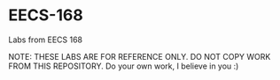 # EECS-168
Labs from EECS 168

NOTE: THESE LABS ARE FOR REFERENCE ONLY. DO NOT COPY WORK FROM THIS REPOSITORY.
  Do your own work, I believe in you :)
